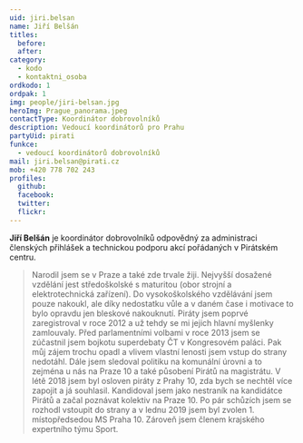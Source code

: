 ```yaml
---
uid: jiri.belsan
name: Jiří Belšán
titles:
  before: 
  after:
category: 
  - kodo
  - kontaktni_osoba
ordkodo: 1
ordpak: 1
img: people/jiri-belsan.jpg
heroImg: Prague_panorama.jpeg
contactType: Koordinátor dobrovolníků
description: Vedoucí koordinátorů pro Prahu
partyUid: pirati
funkce: 
  - vedoucí koordinátorů dobrovolníků
mail: jiri.belsan@pirati.cz
mob: +420 778 702 243
profiles:
  github:       
  facebook: 
  twitter: 		  
  flickr:		  
---
```


**Jiří Belšán** je koordinátor dobrovolníků odpovědný za administraci členských přihlášek a technickou podporu akcí pořádaných v Pirátském centru.

>Narodil jsem se v Praze a také zde trvale žiji. Nejvyšší dosažené vzdělání jest středoškolské s maturitou (obor strojní a elektrotechnická zařízení). Do vysokoškolského vzdělávání jsem pouze nakoukl, ale díky nedostatku vůle a v daném čase i motivace to bylo opravdu jen bleskové nakouknutí. Piráty jsem poprvé zaregistroval v roce 2012 a už tehdy se mi jejich hlavní myšlenky zamlouvaly. Před parlamentními volbami v roce 2013 jsem se zúčastnil jsem bojkotu superdebaty ČT v Kongresovém paláci. Pak můj zájem trochu opadl a vlivem vlastní lenosti jsem vstup do strany nedotáhl. Dále jsem sledoval politiku na komunální úrovni a to zejména u nás na Praze 10 a také působení Pirátů na magistrátu. V létě 2018 jsem byl osloven piráty z Prahy 10, zda bych se nechtěl více zapojit a já souhlasil. Kandidoval jsem jako nestraník na kandidátce Pirátů a začal poznávat kolektiv na Praze 10. Po pár schůzích jsem se rozhodl vstoupit do strany a v lednu 2019 jsem byl zvolen 1. místopředsedou MS Praha 10. Zároveň jsem členem krajského expertního týmu Sport.

